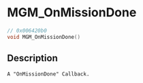 # MGM_OnMissionDone
```c
// 0x006420b0
void MGM_OnMissionDone()
```
## Description
```
A "OnMissionDone" Callback.
```
